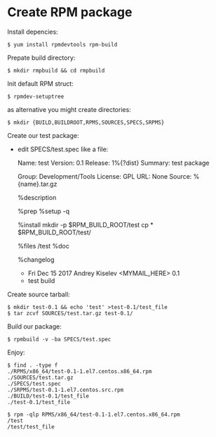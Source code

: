 # Create RPM package
Install depencies:

    $ yum install rpmdevtools rpm-build

Prepate build directory:

    $ mkdir rmpbuild && cd rmpbuild

Init default RPM struct:

    $ rpmdev-setuptree

as alternative you might create directories:

    $ mkdir {BUILD,BUILDROOT,RPMS,SOURCES,SPECS,SRPMS}

Create our test package:
- edit SPECS/test.spec like a file:

    Name:           test
    Version:        0.1
    Release:        1%{?dist}
    Summary:        test package

    Group:          Development/Tools
    License:        GPL
    URL:            None
    Source:         %{name}.tar.gz

    %description

    %prep
    %setup -q

    %install
    mkdir -p $RPM_BUILD_ROOT/test
    cp * $RPM_BUILD_ROOT/test/

    %files
    /test
    %doc

    %changelog
    * Fri Dec 15 2017 Andrey Kiselev <MYMAIL_HERE> 0.1
    - test build

Create source tarball:

    $ mkdir test-0.1 && echo 'test' >test-0.1/test_file
    $ tar zcvf SOURCES/test.tar.gz test-0.1/

Build our package:

    $ rpmbuild -v -ba SPECS/test.spec

Enjoy:

    $ find . -type f
    ./RPMS/x86_64/test-0.1-1.el7.centos.x86_64.rpm
    ./SOURCES/test.tar.gz
    ./SPECS/test.spec
    ./SRPMS/test-0.1-1.el7.centos.src.rpm
    ./BUILD/test-0.1/test_file
    ./test-0.1/test_file

    $ rpm -qlp RPMS/x86_64/test-0.1-1.el7.centos.x86_64.rpm
    /test
    /test/test_file
